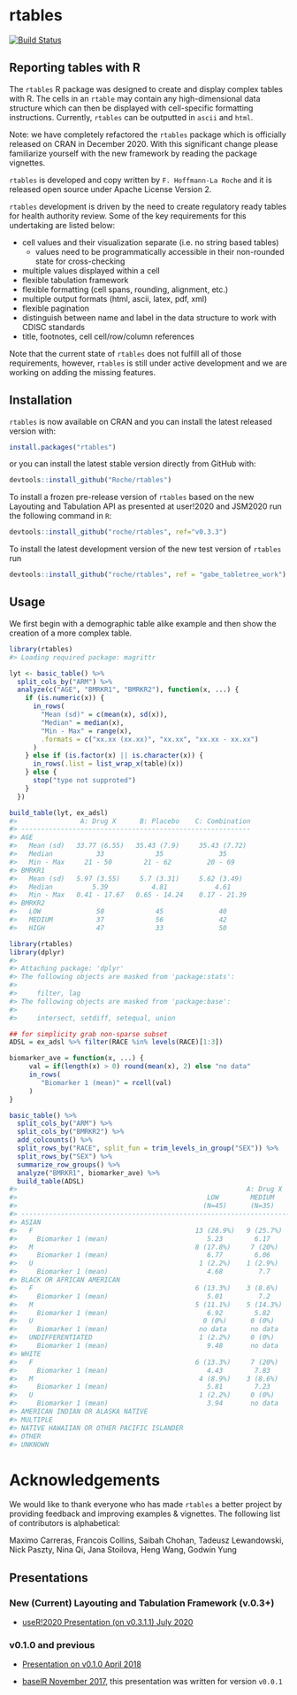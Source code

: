
<!-- README.md is generated from README.Rmd. Please edit that file -->

# rtables

[![Build
Status](https://travis-ci.org/Roche/rtables.svg?branch=master)](https://travis-ci.org/Roche/rtables/)

## Reporting tables with R

The `rtables` R package was designed to create and display complex
tables with R. The cells in an `rtable` may contain any high-dimensional
data structure which can then be displayed with cell-specific formatting
instructions. Currently, `rtables` can be outputted in `ascii` and
`html`.

Note: we have completely refactored the `rtables` package which is
officially released on CRAN in December 2020. With this significant
change please familiarize yourself with the new framework by reading the
package vignettes.

`rtables` is developed and copy written by `F. Hoffmann-La Roche` and it
is released open source under Apache License Version 2.

`rtables` development is driven by the need to create regulatory ready
tables for health authority review. Some of the key requirements for
this undertaking are listed below:

  - cell values and their visualization separate (i.e. no string based
    tables)
      - values need to be programmatically accessible in their
        non-rounded state for cross-checking
  - multiple values displayed within a cell
  - flexible tabulation framework
  - flexible formatting (cell spans, rounding, alignment, etc.)
  - multiple output formats (html, ascii, latex, pdf, xml)
  - flexible pagination
  - distinguish between name and label in the data structure to work
    with CDISC standards
  - title, footnotes, cell cell/row/column references

Note that the current state of `rtables` does not fulfill all of those
requirements, however, `rtables` is still under active development and
we are working on adding the missing features.

## Installation

`rtables` is now available on CRAN and you can install the latest
released version with:

``` r
install.packages("rtables")
```

or you can install the latest stable version directly from GitHub with:

``` r
devtools::install_github("Roche/rtables")
```

To install a frozen pre-release version of `rtables` based on the new
Layouting and Tabulation API as presented at user\!2020 and JSM2020 run
the following command in `R`:

``` r
devtools::install_github("roche/rtables", ref="v0.3.3")
```

To install the latest development version of the new test version of
`rtables` run

``` r
devtools::install_github("roche/rtables", ref = "gabe_tabletree_work")
```

## Usage

We first begin with a demographic table alike example and then show the
creation of a more complex table.

``` r
library(rtables)
#> Loading required package: magrittr

lyt <- basic_table() %>%
  split_cols_by("ARM") %>%
  analyze(c("AGE", "BMRKR1", "BMRKR2"), function(x, ...) {
    if (is.numeric(x)) {
      in_rows(
        "Mean (sd)" = c(mean(x), sd(x)),
        "Median" = median(x),
        "Min - Max" = range(x),
        .formats = c("xx.xx (xx.xx)", "xx.xx", "xx.xx - xx.xx")
      )
    } else if (is.factor(x) || is.character(x)) {
      in_rows(.list = list_wrap_x(table)(x))
    } else {
      stop("type not supproted")
    }
  })

build_table(lyt, ex_adsl)
#>                A: Drug X      B: Placebo    C: Combination
#> ----------------------------------------------------------
#> AGE                                                       
#>   Mean (sd)   33.77 (6.55)   35.43 (7.9)     35.43 (7.72) 
#>   Median           33             35              35      
#>   Min - Max     21 - 50        21 - 62         20 - 69    
#> BMRKR1                                                    
#>   Mean (sd)   5.97 (3.55)     5.7 (3.31)     5.62 (3.49)  
#>   Median          5.39           4.81            4.61     
#>   Min - Max   0.41 - 17.67   0.65 - 14.24    0.17 - 21.39 
#> BMRKR2                                                    
#>   LOW              50             45              40      
#>   MEDIUM           37             56              42      
#>   HIGH             47             33              50
```

``` r
library(rtables)
library(dplyr)
#> 
#> Attaching package: 'dplyr'
#> The following objects are masked from 'package:stats':
#> 
#>     filter, lag
#> The following objects are masked from 'package:base':
#> 
#>     intersect, setdiff, setequal, union

## for simplicity grab non-sparse subset
ADSL = ex_adsl %>% filter(RACE %in% levels(RACE)[1:3])

biomarker_ave = function(x, ...) {
     val = if(length(x) > 0) round(mean(x), 2) else "no data"
     in_rows(
        "Biomarker 1 (mean)" = rcell(val)
     )
}

basic_table() %>%
  split_cols_by("ARM") %>%
  split_cols_by("BMRKR2") %>%
  add_colcounts() %>%
  split_rows_by("RACE", split_fun = trim_levels_in_group("SEX")) %>%
  split_rows_by("SEX") %>%
  summarize_row_groups() %>%
  analyze("BMRKR1", biomarker_ave) %>%
  build_table(ADSL)
#>                                                          A: Drug X                            B: Placebo                           C: Combination           
#>                                                LOW        MEDIUM        HIGH         LOW         MEDIUM       HIGH         LOW         MEDIUM        HIGH   
#>                                               (N=45)      (N=35)       (N=46)       (N=42)       (N=48)      (N=31)       (N=40)       (N=39)       (N=47)  
#> ------------------------------------------------------------------------------------------------------------------------------------------------------------
#> ASIAN                                                                                                                                                       
#>   F                                         13 (28.9%)   9 (25.7%)   19 (41.3%)   9 (21.4%)    18 (37.5%)    9 (29%)    13 (32.5%)   9 (23.1%)    17 (36.2%)
#>     Biomarker 1 (mean)                         5.23        6.17         5.38         5.64         5.55        4.33         5.46         5.48         5.19   
#>   M                                         8 (17.8%)     7 (20%)    10 (21.7%)   12 (28.6%)   10 (20.8%)   8 (25.8%)   5 (12.5%)    11 (28.2%)    16 (34%) 
#>     Biomarker 1 (mean)                         6.77        6.06         5.54         4.9          4.98        6.81         6.53         5.47         4.98   
#>   U                                          1 (2.2%)    1 (2.9%)      0 (0%)       0 (0%)       0 (0%)     1 (3.2%)      0 (0%)      1 (2.6%)     1 (2.1%) 
#>     Biomarker 1 (mean)                         4.68         7.7       no data      no data      no data       6.97       no data       11.93         9.01   
#> BLACK OR AFRICAN AMERICAN                                                                                                                                   
#>   F                                         6 (13.3%)    3 (8.6%)    9 (19.6%)    6 (14.3%)    8 (16.7%)    2 (6.5%)    7 (17.5%)    4 (10.3%)     3 (6.4%) 
#>     Biomarker 1 (mean)                         5.01         7.2         6.79         6.15         5.26        8.57         5.72         5.76         4.58   
#>   M                                         5 (11.1%)    5 (14.3%)    2 (4.3%)     3 (7.1%)    5 (10.4%)    4 (12.9%)    4 (10%)     5 (12.8%)    5 (10.6%) 
#>     Biomarker 1 (mean)                         6.92        5.82        11.66         4.46         6.14        8.47         6.16         5.25         4.83   
#>   U                                           0 (0%)      0 (0%)       0 (0%)       0 (0%)       0 (0%)      0 (0%)      1 (2.5%)     1 (2.6%)      0 (0%)  
#>     Biomarker 1 (mean)                       no data      no data     no data      no data      no data      no data       2.79         9.82       no data  
#>   UNDIFFERENTIATED                           1 (2.2%)     0 (0%)       0 (0%)       0 (0%)       0 (0%)      0 (0%)       2 (5%)       0 (0%)       0 (0%)  
#>     Biomarker 1 (mean)                         9.48       no data     no data      no data      no data      no data       6.46       no data      no data  
#> WHITE                                                                                                                                                       
#>   F                                         6 (13.3%)     7 (20%)     4 (8.7%)    5 (11.9%)    6 (12.5%)    6 (19.4%)    6 (15%)      3 (7.7%)     2 (4.3%) 
#>     Biomarker 1 (mean)                         4.43        7.83         4.52         6.42         5.07        7.83         6.71         5.87         10.7   
#>   M                                          4 (8.9%)    3 (8.6%)     2 (4.3%)    6 (14.3%)     1 (2.1%)    1 (3.2%)      2 (5%)     5 (12.8%)     3 (6.4%) 
#>     Biomarker 1 (mean)                         5.81        7.23         1.39         4.72         4.58        12.87        2.3          5.1          5.98   
#>   U                                          1 (2.2%)     0 (0%)       0 (0%)      1 (2.4%)      0 (0%)      0 (0%)       0 (0%)       0 (0%)       0 (0%)  
#>     Biomarker 1 (mean)                         3.94       no data     no data        3.77       no data      no data     no data      no data      no data  
#> AMERICAN INDIAN OR ALASKA NATIVE                                                                                                                            
#> MULTIPLE                                                                                                                                                    
#> NATIVE HAWAIIAN OR OTHER PACIFIC ISLANDER                                                                                                                   
#> OTHER                                                                                                                                                       
#> UNKNOWN
```

# Acknowledgements

We would like to thank everyone who has made `rtables` a better project
by providing feedback and improving examples & vignettes. The following
list of contributors is alphabetical:

Maximo Carreras, Francois Collins, Saibah Chohan, Tadeusz Lewandowski,
Nick Paszty, Nina Qi, Jana Stoilova, Heng Wang, Godwin Yung

## Presentations

### New (Current) Layouting and Tabulation Framework (v.0.3+)

  - [useR\!2020 Presentation (on v0.3.1.1)
    July 2020](https://www.youtube.com/watch?v=CBQzZ8ZhXLA)

### v0.1.0 and previous

  - [Presentation on v0.1.0
    April 2018](https://docs.google.com/presentation/d/1bpdBDp4PZdZ4hCsfaPkAuHDVnJmtp7WBIZ19oKMDq0M/edit?usp=sharing)

  - [baselR November
    2017](https://docs.google.com/presentation/d/1V28AVo9aVNfw2FTuRgQyM4BJKalVQMFD8lKUD2KlzKI/edit?usp=sharing),
    this presentation was written for version `v0.0.1`
